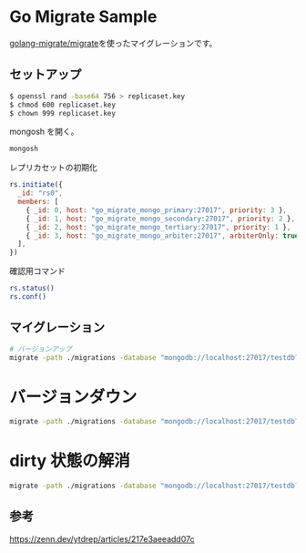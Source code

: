 # Go Migrate Sample

[golang-migrate/migrate](https://github.com/golang-migrate/migrate)を使ったマイグレーションです。

## セットアップ

```bash
$ openssl rand -base64 756 > replicaset.key
$ chmod 600 replicaset.key
$ chown 999 replicaset.key
```

mongosh を開く。

```bash
mongosh
```

レプリカセットの初期化

```js
rs.initiate({
  _id: "rs0",
  members: [
    { _id: 0, host: "go_migrate_mongo_primary:27017", priority: 3 },
    { _id: 1, host: "go_migrate_mongo_secondary:27017", priority: 2 },
    { _id: 2, host: "go_migrate_mongo_tertiary:27017", priority: 1 },
    { _id: 3, host: "go_migrate_mongo_arbiter:27017", arbiterOnly: true },
  ],
})
```

確認用コマンド

```bash
rs.status()
rs.conf()
```

## マイグレーション

```bash
# バージョンアップ
migrate -path ./migrations -database "mongodb://localhost:27017/testdb?directConnection=true" up
```

# バージョンダウン

```bash
migrate -path ./migrations -database "mongodb://localhost:27017/testdb?directConnection=true" down
```

# dirty 状態の解消

```bash
migrate -path ./migrations -database "mongodb://localhost:27017/testdb?directConnection=true" force 1
```

## 参考

https://zenn.dev/ytdrep/articles/217e3aeeadd07c
